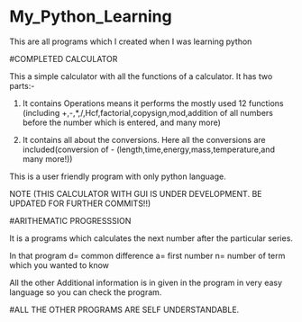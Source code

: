 # My_Python_Learning
This are all programs which I created when I was learning python

#COMPLETED CALCULATOR

This a simple calculator with all the functions of a calculator.
It has two parts:-
1) It contains Operations means it performs the mostly used 12 functions (including +,-,*,/,Hcf,factorial,copysign,mod,addition of all numbers before the number which is entered, and many more)

2) It contains all about the conversions.
Here all the conversions are included(conversion of - (length,time,energy,mass,temperature,and many more!))

This is a user friendly program with only python language.

NOTE (THIS CALCULATOR WITH GUI IS UNDER DEVELOPMENT. BE UPDATED FOR FURTHER COMMITS!!) 

#ARITHEMATIC PROGRESSSION


It is a programs which calculates the next number after the particular series.

In that program 
d= common difference
a= first number
n= number of term which you wanted to know

All the other Additional information is in given in the program in very easy language so you can check the program.


#ALL THE OTHER PROGRAMS ARE SELF UNDERSTANDABLE.
